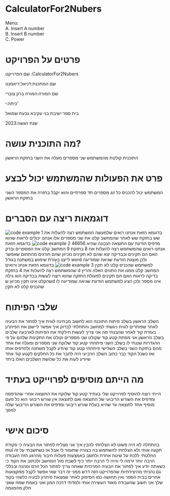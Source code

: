 # CalculatorFor2Nubers
Menu:  
A. Insert A number  
B. Insert B number  
C. Power  
# פרטים על הפרויקט
שם הפרוייקט
:CalculatorFor2Nubers

שם המתכנת:דניאל דיאמנט

שם המורה:המורה ברק צוברי

כיתה:י'


בית ספר:ישיבת בני עקיבא גבעת שמואל



שנת הגשה:2023

# מה התוכנית עושה?
התוכנית קולטת מהמשתמש שני מספרים מעלה את השני בחזקת הראשון
# פרט את הפעולות שהמשתמש יכול לבצע
המשתמש יכול להכניס כל זוג מספרים חד ספרתיים והוא יקבל בחזרה את המספר השני בחזקת הראשון
# דוגמאות ריצה עם הסברים

![code example 1](https://github.com/baraksu/CalculatorFor2Nubers/assets/75113339/545af55e-8c7d-4215-85da-df69fb1d3185)
בדוגמא הזאת אנחנו רואים שלמעשה המשתמש רצה להעלות את שש בחזקת שש לאחר שהמחשב קלט את שני מספרים אלו אנחנו יכולים לראות שהוא מדפיס הודעה עם התוצאה הנכונה שהיא 46656
![code example 2](https://github.com/baraksu/CalculatorFor2Nubers/assets/75113339/11151b39-fe7d-4ef0-8690-26c70a3a0cdd)
בדוגמא הזאת אנחנו רואים שהמשתמש רצה להעלות את 8 בחזקת 9 המחשב קלט את המספרים ובדק האם הם תקינים ובבדיקה יצא שהם לא תקינים מכיוון שהם חורגים מהתחום שאפשר לייצג בעזרת שימוש במשתנה בגודל word ולכן מוצגת הודעת שגיאה שמודיעה למשתמש שהכניס קלט לא תקין
![code example 3](https://github.com/baraksu/CalculatorFor2Nubers/assets/75113339/a7c4ffb8-2b55-4ad1-b172-f597d5881694)
בדוגמא הזאת אנחנ ורואים שהמשתמש רצה להעלות את 4 בחזקת d המחשב קלט ממנו את התווים האלה והריץ בדיקה לראות האם הם תקינים לפעולת החזקה שהוא רוצה לעשות בבדיקה הוא גילה שהקלט אינו תקין מכיוון שd אינו מספר ולכן הציג למשתמש הודעת שגיאה שמודיעה לו שהכניס קלט לא תקין
# שלבי הפיתוח
השלב הראשון בשלב פיתוח התוכנה הוא לחשוב מבחינה לוגית איך לפתור את הבעיה לאחר שפותרים לוגית ניגשתי למחשב והתחלתי לבדוק איך אפשר ליישם את הפיתרון בעזרת קוד לאחר שהבנתי מה אני צריך לעשות חילקתי את הפיתוח לארבעה שלבים בשלב הראשון אני מפתח קטע קוד שקולט שני מספרים וקולט את התקינות שלהם על פי ההגדרות שננתי לו בשלב השני פיתחתי קטע קוד שלוקח שני מספרים ומעלה את אחד מהם בחזקת השני בשלב השלישי פיתחתי קטע קוד שיודע לקבל משתנה ולהדפיס אותו ואז כשכל הקוד כבר כתוב השלב הרביעי היה לחבר את כל החלקים לקטע קוד אחד שיודע לעות את כל שלושת השלבים האלו ביחד
# מה הייתם מוסיפים לפרוייקט בעתיד
הייתי רוצה להוסיף לפרוייקט שלי בעתיד קטע קוד שלוקח את התוצאה אחרי שהודפסה ומדפיס את השורש הריבועי של התוצאה ואם לתוצאה אין שורש ריבועי הוא כל פעם מוסיף אחד לתוצאה עד שהיא בעלת שורש ריבועי ומדפיס את השורש הריבועי שלה למסך
# סיכום אישי
בהתחלה לא היה פשוט לא הצלחתי להבין איך אני מצליח לפתור את הבעיה כי פקודת mul תקעה אותי ולא הצלחתי להשתמש בה בצורה שתעזור לי אבל אז כשחשבתי על זה החלטתי ללכת על שיטה אחרת ולחשב באמצעות פעלות חיבור מהרגע הזה העבודה הרבה יותר זרמה לי והיה לי הרבה יותר כיף לשבת מול המחשב ולכתוב את הקוד כי כשאתה יודע איך לפתור את הבעיה המרכזית שאתה צריך לפתור הכל זורם ומהנה ובכללי גם נהניתי מהיצירתיות שהפרוייקט הזה דרש ממני זה דבר שאי אפשר לקבל ממקצועות אחרים בבית הספר ואין תחושה כמו הסיפוק לאחר שמצאת פיתרון לבעיה כלשהי בקוד שלך אני חשוב שהעבודה מאוד העשירה אותי ולמדתי דרכה המון ואני באמת שמח שאני חלק מהמגמה
